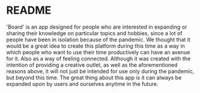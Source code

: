 # README

'Board' is an app designed for people who are interested in expanding or sharing their knowledge on particular topics and hobbies, since a lot of people have been in isolation because of the pandemic. We thought that it would be a great idea to create this platform during this time as a way in which people who want to use their time productively can have an avenue for it. Also as a way of feeling connected. Although it was created with the intention of providing a creative outlet, as well as the aforementioned reasons above, it will not just be intended for use only during the pandemic, but beyond this time. The great thing about this app is it can always be expanded upon by users and ourselves anytime in the future.
